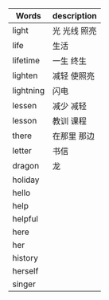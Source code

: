 | Words     | description |
| --------- | ----------- |
| light     | 光 光线 照亮     |
| life      | 生活          |
| lifetime  | 一生 终生       |
| lighten   | 减轻 使照亮      |
| lightning | 闪电          |
| lessen    | 减少 减轻       |
| lesson    | 教训 课程       |
| there     | 在那里 那边      |
| letter    | 书信          |
| dragon    | 龙           |
| holiday   |             |
| hello     |             |
| help      |             |
| helpful   |             |
| here      |             |
| her       |             |
| history   |             |
| herself   |             |
| singer    |             |
